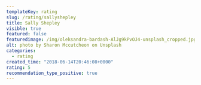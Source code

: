 ```yaml
---
templateKey: rating
slug: /rating/sallyshepley 
title: Sally Shepley 
visible: true
featured: false
featuredimage: /img/oleksandra-bardash-AlJg9kPvOJ4-unsplash_cropped.jpg
alt: photo by Sharon Mccutcheon on Unsplash
categories:
  - rating
created_time: "2018-06-14T20:46:08+0000"
rating: 5
recommendation_type_positive: true
---
```

